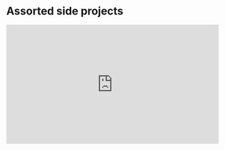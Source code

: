 # Assorted side projects
<iframe width="560" height="315" src="https://www.youtube.com/embed/Mv5AqPWWeW8" title="YouTube video player" frameborder="0" allow="accelerometer; autoplay; clipboard-write; encrypted-media; gyroscope; picture-in-picture" allowfullscreen></iframe>
